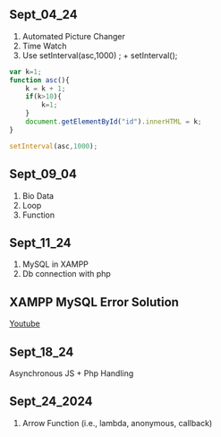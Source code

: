 ## Sept_04_24
1. Automated Picture Changer
2. Time Watch
3. Use setInterval(asc,1000) ; + setInterval();

```js
var k=1;
function asc(){
    k = k + 1;
    if(k>10){
        k=1;
    }
    document.getElementById("id").innerHTML = k;
}

setInterval(asc,1000);
```

## Sept_09_04
1. Bio Data
2. Loop
3. Function

## Sept_11_24
1. MySQL in XAMPP
2. Db connection with php

## XAMPP MySQL Error Solution
[Youtube](https://www.youtube.com/watch?v=KZrjoKRUkZg)

 
## Sept_18_24
Asynchronous JS + Php Handling


## Sept_24_2024
1. Arrow Function (i.e., lambda, anonymous, callback)


